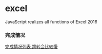 # excel
JavaScript realizes all functions of Excel 2016

### 完成情况

[完成情况列表   跳转会比较慢](https://htmlpreview.github.io/?https://github.com/kongnet/excel/blob/master/excel-list.html)
